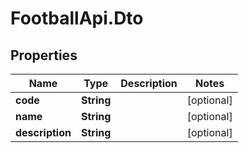 # FootballApi.Dto

## Properties
Name | Type | Description | Notes
------------ | ------------- | ------------- | -------------
**code** | **String** |  | [optional] 
**name** | **String** |  | [optional] 
**description** | **String** |  | [optional] 
